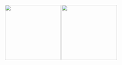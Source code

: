 <div align="center">

  <img src="https://github-readme-stats.vercel.app/api?username=dev365code&show_icons=true&theme=radical" height="180px"/>
  <img src="http://mazassumnida.wtf/api/v2/generate_badge?boj=zero8004paz" height="180px"/>

</div>

